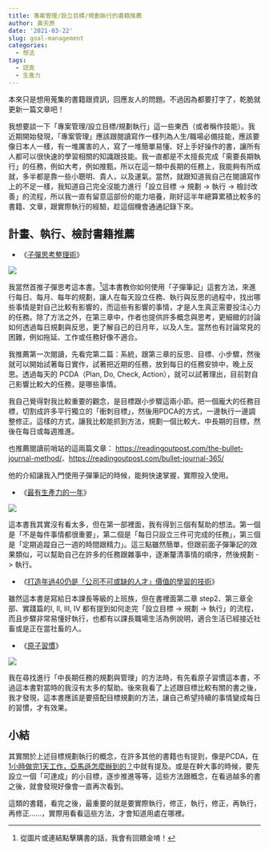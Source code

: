 ```yaml
---
title: 專案管理/設立目標/規劃執行的書籍推薦
author: 黃天原
date: '2021-03-22'
slug: goal-management
categories:
  - 想法
tags:
  - 認真
  - 生產力
---
```


本來只是想用蒐集的書籍跟資訊，回應友人的問題。不過因為都要打字了，乾脆就更新一篇文章吧！

我想要談一下「專案管理/設立目標/規劃執行」這一些東西（或者稱作技能）。我近期開始發現，「專案管理」應該跟閱讀寫作一樣列為人生/職場必備技能，應該要像日本人一樣，有一堆厲害的人，寫了一堆簡單易懂、好上手好操作的書，讓所有人都可以很快速的學習相關的知識跟技能。我一直都是不太擅長完成「需要長期執行」的任務，例如大考，例如推甄，所以在這一類中長期的任務上，我能夠有所成就，多半都是靠一些小聰明、貴人，以及運氣。當然，就跟知道我自己在閱讀寫作上的不足一樣，我知道自己完全沒能力進行「設立目標 -> 規劃 -> 執行 -> 檢討改善」的流程，所以我一直有留意這部份的能力培養，剛好這半年總算累積比較多的書籍、文章，跟實際執行的經驗，趁這個機會通通記錄下來。

## 計畫、執行、檢討書籍推薦

* 《[子彈思考整理術](http://moo.im/a/fqyLRV)》

<div><a href="http://moo.im/a/fqyLRV" title="子彈思考整理術"><img src="https://cdn.readmoo.com/cover/bb/gic6kdl_210x315.jpg?v=0"></a></div>

我當然首推子彈思考這本書。[^note]這本書教你如何使用「子彈筆記」這套方法，來進行每日、每月、每年的規劃，讓人在每天設立任務、執行與反思的過程中，找出哪些事情是對自己比較有影響的，而這些有影響的事情，才是人生真正需要投注心力的任務。除了方法之外，在第三章中，作者也提供許多概念與思考，更細緻的討論如何透過每日規劃與反思，更了解自己的日月年，以及人生。當然也有討論常見的困難，例如拖延、工作或任務好像不適合。  

我推薦第一次閱讀，先看完第二篇：系統，跟第三章的反思、目標、小步驟，然後就可以開始試著每日實作，試著把近期的任務，放到每日的任務安排中，晚上反思。透過每天的 PCDA（Plan, Do, Check, Action），就可以試著理出，目前對自己影響比較大的任務，是哪些事情。

我自己覺得對我比較重要的觀念，是目標跟小步驟這兩小節。把一個龐大的任務目標，切割成許多平行獨立的「衝刺目標」，然後用PDCA的方式，一邊執行一邊調整修正。這樣的方式，讓我比較能抓到方法，規劃一個比較大、中長期的目標，然後在每日或每週推進。

也推薦閱讀前哨站的這兩篇文章： <https://readingoutpost.com/the-bullet-journal-method/>、<https://readingoutpost.com/bullet-journal-365/>  

他的介紹讓我入門使用子彈筆記的時候，能夠快速掌握，實際投入使用。

[^note]: 從圖片或連結點擊購書的話，我會有回饋金唷！  

* 《[最有生產力的一年](http://moo.im/a/1hqrBP)》  

<div><a href="http://moo.im/a/1hqrBP" title="最有生產力的一年"><img src="https://cdn.readmoo.com/cover/nk/dlepzqd_210x315.jpg?v=0"></a></div>

這本書我其實沒有看太多，但在第一部裡面，我有得到三個有幫助的想法。第一個是「不是每件事情都很重要」，第二個是「每日只設立三件可完成的任務」，第三個是「定期追蹤自己一週的時間跟精力」。這三點雖然簡單，但跟前面子彈筆記的效果類似，可以幫助自己在許多的任務跟雜事中，逐漸釐清事情的順序，然後規劃 -> 執行。

* 《[打造年過40仍是「公司不可或缺的人才」價值的學習的技術](https://www.books.com.tw/products/0010855130)》

雖然這本書是寫給日本課長等級的上班族，但在書裡面第二章 step2、第三章全部、實踐篇的I, II, III, IV 都有提到如何走完「設立目標 -> 規劃 -> 執行」的流程，而且步驟非常易懂好執行，也都有以課長職場生活為例說明，適合生活已經接近社畜或是正在當社畜的人。  

* 《[原子習慣](http://moo.im/a/34hnqX)》  

<div><a href="http://moo.im/a/34hnqX" title="原子習慣"><img src="https://cdn.readmoo.com/cover/fg/8einmi9_210x315.jpg?v=0"></a></div>

我在尋找進行「中長期任務的規劃與管理」的方法時，有先看原子習慣這本書，不過這本書對當時的我沒有太多的幫助。後來我看了上述跟目標比較有關的書之後，我才發現，這本書應該是要搭配目標規劃的方法，讓自己希望持續的事情變成每日的習慣，才有效果。  

## 小結

其實關於上述目標規劃執行的概念，在許多其他的書籍也有提到，像是PCDA，在[1小時做完1天工作，亞馬遜怎麼辦到的？](http://moo.im/a/7eowAO)中就有提及。或是在幹大事的時候，要先設立一個「可達成」的小目標，逐步推進等等，這些方法跟概念，在看過越多的書之後，就會發現好像會一直再次看到。

這類的書籍，看完之後，最重要的就是要實際執行，修正，執行，修正，再執行，再修正......，實際用看看這些方法，才會知道用處在哪裡。

